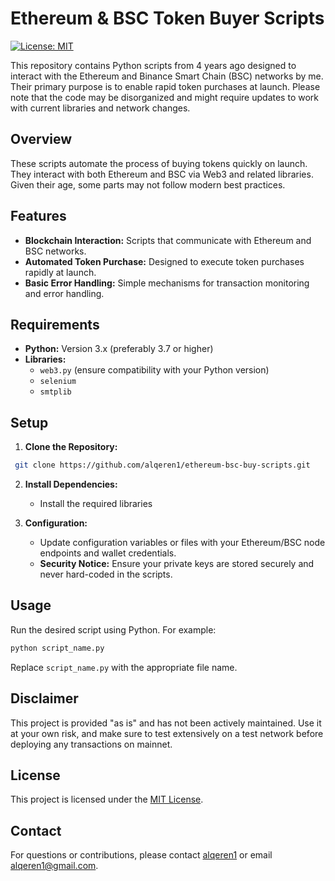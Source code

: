 # Ethereum & BSC Token Buyer Scripts

[![License: MIT](https://img.shields.io/badge/License-MIT-blue.svg)](LICENSE.txt)

This repository contains Python scripts from 4 years ago designed to interact with the Ethereum and Binance Smart Chain (BSC) networks by me. Their primary purpose is to enable rapid token purchases at launch. Please note that the code may be disorganized and might require updates to work with current libraries and network changes.

## Overview

These scripts automate the process of buying tokens quickly on launch. They interact with both Ethereum and BSC via Web3 and related libraries. Given their age, some parts may not follow modern best practices.

## Features

- **Blockchain Interaction:** Scripts that communicate with Ethereum and BSC networks.
- **Automated Token Purchase:** Designed to execute token purchases rapidly at launch.
- **Basic Error Handling:** Simple mechanisms for transaction monitoring and error handling.

## Requirements

- **Python:** Version 3.x (preferably 3.7 or higher)
- **Libraries:** 
  - `web3.py` (ensure compatibility with your Python version)
  - `selenium`
  - `smtplib`

## Setup

1. **Clone the Repository:**

  ```bash
   git clone https://github.com/alqeren1/ethereum-bsc-buy-scripts.git
   ```

2. **Install Dependencies:**
   
   - Install the required libraries

4. **Configuration:**

   - Update configuration variables or files with your Ethereum/BSC node endpoints and wallet credentials.
   - **Security Notice:** Ensure your private keys are stored securely and never hard-coded in the scripts.

## Usage

Run the desired script using Python. For example:

   ```bash
   python script_name.py
   ```

Replace `script_name.py` with the appropriate file name.

## Disclaimer

This project is provided "as is" and has not been actively maintained. Use it at your own risk, and make sure to test extensively on a test network before deploying any transactions on mainnet.

## License

This project is licensed under the [MIT License](LICENSE).

## Contact

For questions or contributions, please contact [alqeren1](https://github.com/alqeren1) or email [alqeren1@gmail.com](mailto:alqeren1@gmail.com).
